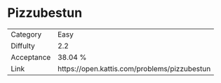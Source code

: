 # Pizzubestun

<table>
    <tr>
        <td>Category</td>
        <td>Easy</td>
    </tr>
    <tr>
        <td>Diffulty</td>
        <td>2.2</td>
    </tr>
    <tr>
        <td>Acceptance</td>
        <td>38.04 %</td>
    </tr>
    <tr>
        <td>Link</td>
        <td>https://open.kattis.com/problems/pizzubestun</td>
    </tr>
</table>